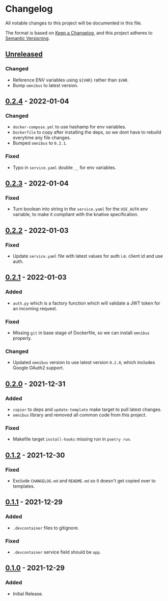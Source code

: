 # Changelog

All notable changes to this project will be documented in this file.

The format is based on [Keep a Changelog](https://keepachangelog.com/en/1.0.0/),
and this project adheres to [Semantic Versioning](https://semver.org/spec/v2.0.0.html).

## [Unreleased]
### Changed
- Reference ENV variables using `${VAR}` rather than `$VAR`.
- Bump `omnibus` to latest version.

## [0.2.4] - 2022-01-04
### Changed
- `docker-compose.yml` to use hashamp for env variables.
- `Dockerfile` to copy after installing the deps, so we dont have to rebuild everytime any file changes.
- Bumped `omnibus` to `0.2.1`.

### Fixed
- Typo in `service.yaml` double `__` for env variables.

## [0.2.3] - 2022-01-04
### Fixed
- Turn boolean into string in the `service.yaml` for the `USE_AUTH` env variable, to make it compliant with the knative specification.

## [0.2.2] - 2022-01-03
### Fixed
- Update `service.yaml` file with latest values for auth i.e. client id and use auth.

## [0.2.1] - 2022-01-03
### Added
- `auth.py` which is a factory function which will validate a JWT token for an incoming request.

### Fixed
- Missing `git` in base stage of Dockerfile, so we can install `omnibus` properly.

### Changed
- Updated `omnibus` version to use latest version `0.2.0`, which includes Google OAuth2 support.

## [0.2.0] - 2021-12-31
### Added
- `copier` to deps and `update-template` make target to pull latest changes.
- `omnibus` library and removed all common code from this project.

### Fixed
- Makefile target `install-hooks` missing run in `poetry run`.

## [0.1.2] - 2021-12-30
### Fixed
- Exclude `CHANGELOG.md` and `README.md` so it doesn't get copied over to templates.

## [0.1.1] - 2021-12-29
### Added
- `.devcontainer` files to gitignore.

### Fixed
- `.devcontainer` service field should be `app`.

## [0.1.0] - 2021-12-29
### Added
- Initial Release.

[unreleased]: https://gitlab.com/banter-bus/fastapi-template/compare/0.2.4...main
[0.2.4]: https://gitlab.com/banter-bus/fastapi-template/compare/0.2.4...0.2.3
[0.2.3]: https://gitlab.com/banter-bus/fastapi-template/compare/0.2.3...0.2.2
[0.2.2]: https://gitlab.com/banter-bus/fastapi-template/compare/0.2.2...0.2.1
[0.2.1]: https://gitlab.com/banter-bus/fastapi-template/compare/0.2.1...0.2.0
[0.2.0]: https://gitlab.com/banter-bus/fastapi-template/compare/0.2.0...0.1.2
[0.1.2]: https://gitlab.com/banter-bus/fastapi-template/compare/0.1.2...0.1.1
[0.1.1]: https://gitlab.com/banter-bus/fastapi-template/compare/0.1.1...0.1.0
[0.1.0]: https://gitlab.com/banter-bus/fastapi-template/-/tags/0.1.0
